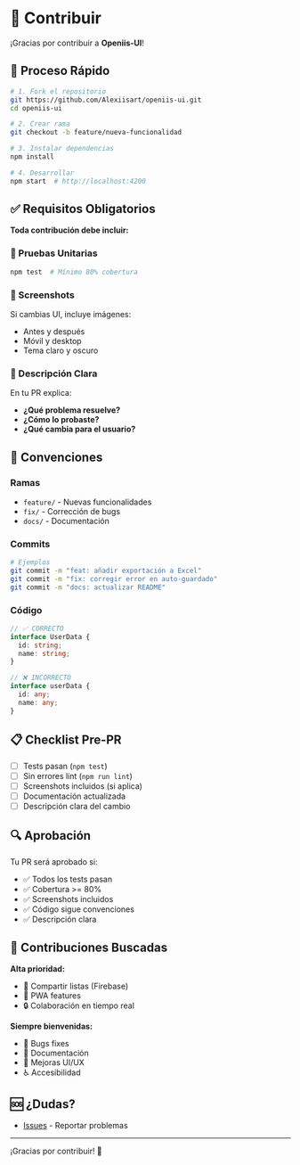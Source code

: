 # 🤝 Contribuir

¡Gracias por contribuir a **Openiis-UI**!

## 🚀 Proceso Rápido

```bash
# 1. Fork el repositorio
git https://github.com/Alexiisart/openiis-ui.git
cd openiis-ui

# 2. Crear rama
git checkout -b feature/nueva-funcionalidad

# 3. Instalar dependencias
npm install

# 4. Desarrollar
npm start  # http://localhost:4200
```

## ✅ Requisitos Obligatorios

**Toda contribución debe incluir:**

### 🧪 Pruebas Unitarias

```bash
npm test  # Mínimo 80% cobertura
```

### 📸 Screenshots

Si cambias UI, incluye imágenes:

- Antes y después
- Móvil y desktop
- Tema claro y oscuro

### 📝 Descripción Clara

En tu PR explica:

- **¿Qué problema resuelve?**
- **¿Cómo lo probaste?**
- **¿Qué cambia para el usuario?**

## 🎯 Convenciones

### Ramas

- `feature/` - Nuevas funcionalidades
- `fix/` - Corrección de bugs
- `docs/` - Documentación

### Commits

```bash
# Ejemplos
git commit -m "feat: añadir exportación a Excel"
git commit -m "fix: corregir error en auto-guardado"
git commit -m "docs: actualizar README"
```

### Código

```typescript
// ✅ CORRECTO
interface UserData {
  id: string;
  name: string;
}

// ❌ INCORRECTO
interface userData {
  id: any;
  name: any;
}
```

## 📋 Checklist Pre-PR

- [ ] Tests pasan (`npm test`)
- [ ] Sin errores lint (`npm run lint`)
- [ ] Screenshots incluidos (si aplica)
- [ ] Documentación actualizada
- [ ] Descripción clara del cambio

## 🔍 Aprobación

Tu PR será aprobado si:

- ✅ Todos los tests pasan
- ✅ Cobertura >= 80%
- ✅ Screenshots incluidos
- ✅ Código sigue convenciones
- ✅ Descripción clara

## 🎯 Contribuciones Buscadas

**Alta prioridad:**

- 🚀 Compartir listas (Firebase)
- 📱 PWA features
- 🔒 Colaboración en tiempo real

**Siempre bienvenidas:**

- 🐛 Bugs fixes
- 📖 Documentación
- 🎨 Mejoras UI/UX
- ♿ Accesibilidad

## 🆘 ¿Dudas?

- [Issues](https://github.com/Alexiisart/checklist/issues) - Reportar problemas

---

¡Gracias por contribuir! 🚀

